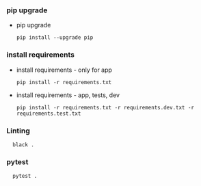 ### pip upgrade

* pip upgrade
    ```shell
    pip install --upgrade pip
    ``` 

### install requirements

* install requirements - only for app

    ```shell
    pip install -r requirements.txt
    ```

* install requirements - app, tests, dev
    ```shell
    pip install -r requirements.txt -r requirements.dev.txt -r requirements.test.txt
    ```




### Linting
  ```shell
    black .
  ```


### pytest
```shell
  pytest .
```